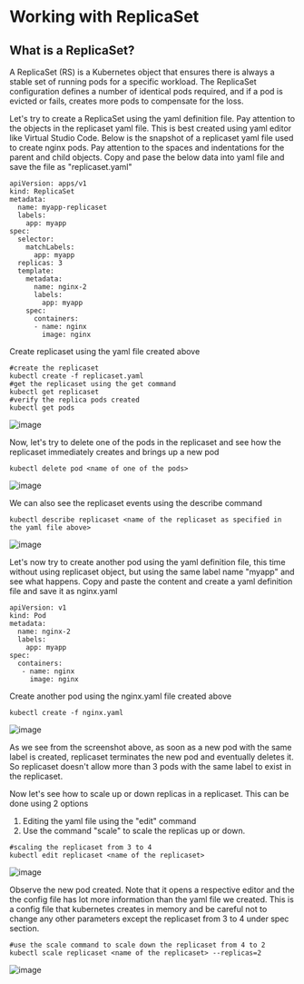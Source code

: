 # Working with ReplicaSet
## What is a ReplicaSet? ##

A ReplicaSet (RS) is a Kubernetes object that ensures there is always a stable set of running pods for a specific workload. The ReplicaSet configuration defines a number of identical pods required, and if a pod is evicted or fails, creates more pods to compensate for the loss.

Let's try to create a ReplicaSet using the yaml definition file. Pay attention to the objects in the replicaset yaml file. This is best created using yaml editor like Virtual Studio Code. Below is the snapshot of a replicaset yaml file used to create nginx pods. Pay attention to the spaces and indentations for the parent and child objects. Copy and pase the below data into yaml file and save the file as "replicaset.yaml"
```
apiVersion: apps/v1
kind: ReplicaSet
metadata:
  name: myapp-replicaset
  labels:
    app: myapp
spec:
  selector:
    matchLabels:
      app: myapp
  replicas: 3
  template:     
    metadata:
      name: nginx-2
      labels:
        app: myapp    
    spec:
      containers:
      - name: nginx
        image: nginx
```
Create replicaset using the yaml file created above
```
#create the replicaset
kubectl create -f replicaset.yaml
#get the replicaset using the get command
kubectl get replicaset
#verify the replica pods created
kubectl get pods
```
![image](https://user-images.githubusercontent.com/49147976/193514731-eeb8a1e6-1a58-4788-b0fb-4e22441979ce.png)

Now, let's try to delete one of the pods in the replicaset and see how the replicaset immediately creates and brings up a new pod
```
kubectl delete pod <name of one of the pods>
```
![image](https://user-images.githubusercontent.com/49147976/193515775-c4725beb-6bd6-4fcf-adf8-71e8f2e4159a.png)

We can also see the replicaset events using the describe command
```
kubectl describe replicaset <name of the replicaset as specified in the yaml file above>
```
![image](https://user-images.githubusercontent.com/49147976/193516570-e3307ea2-26cb-4309-8252-99dca36feec2.png)

Let's now try to create another pod using the yaml definition file, this time without using replicaset object, but using the same label name "myapp" and see what happens. Copy and paste the content and create a yaml definition file and save it as nginx.yaml
```
apiVersion: v1
kind: Pod
metadata:
  name: nginx-2
  labels:
    app: myapp    
spec:
  containers:
   - name: nginx
     image: nginx
```
Create another pod using the nginx.yaml file created above
```
kubectl create -f nginx.yaml
```
![image](https://user-images.githubusercontent.com/49147976/193519024-38c48079-69dc-428e-a91d-f417d665c7e9.png)

As we see from the screenshot above, as soon as a new pod with the same label is created, replicaset terminates the new pod and eventually deletes it. So replicaset doesn't allow more than 3 pods with the same label to exist in the replicaset.

Now let's see how to scale up or down replicas in a replicaset. This can be done using 2 options
1. Editing the yaml file using the "edit" command
2. Use the command "scale" to scale the replicas up or down.
```
#scaling the replicaset from 3 to 4
kubectl edit replicaset <name of the replicaset>
```
![image](https://user-images.githubusercontent.com/49147976/193521206-293c215c-1583-4efd-97bf-7cea5ce46844.png)

Observe the new pod created. Note that it opens a respective editor and the the config file has lot more information than the yaml file we created. This is a config file that kubernetes creates in memory and be careful not to change any other parameters except the replicaset from 3 to 4 under spec section.

```
#use the scale command to scale down the replicaset from 4 to 2
kubectl scale replicaset <name of the replicaset> --replicas=2
```
![image](https://user-images.githubusercontent.com/49147976/193522384-e3fa5321-7d21-4c42-b66d-2771d9e7d67c.png)


